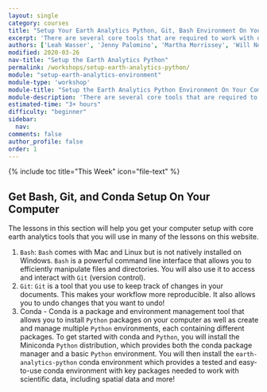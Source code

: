 ```yaml
---
layout: single
category: courses
title: "Setup Your Earth Analytics Python, Git, Bash Environment On Your Computer"
excerpt: 'There are several core tools that are required to work with data. These include Shell/Bash, Git/Github and Python. Learn how to set all of these tools up on your computer so you can work with different types of data using open science workflows.'
authors: ['Leah Wasser', 'Jenny Palomino', 'Martha Morrissey', 'Will Norris']
modified: 2020-03-26
nav-title: "Setup the Earth Analytics Python"
permalink: /workshops/setup-earth-analytics-python/
module: "setup-earth-analytics-environment"
module-type: 'workshop'
module-title: "Setup the Earth Analytics Python Environment On Your Computer"
module-description: 'There are several core tools that are required to work with data. These include Shell/Bash, Git/Github and Python. Learn how to set all of these tools up on your computer so you can work with different types of data using open science workflows.'
estimated-time: "3+ hours"
difficulty: "beginner"
sidebar:
  nav:
comments: false
author_profile: false
order: 1
---
```

{% include toc title="This Week" icon="file-text" %}

<div class="notice--info" markdown="1">

## <i class="fa fa-ship" aria-hidden="true"></i> Get Bash, Git, and Conda Setup On Your Computer

The lessons in this section will help you get your computer setup with core earth analytics tools that you will use in many of the lessons on this website. 

1. `Bash`: `Bash` comes with Mac and Linux but is not natively installed on Windows. `Bash` is a powerful command line interface that allows you to efficiently manipulate files and directories. You will also use it to access and interact with `Git` (version control). 
2. `Git`: `Git` is a tool that you use to keep track of changes in your documents. This makes your workflow more reproducible. It also allows you to undo changes that you want to undo! 
3. Conda - Conda is a package and environment management tool that allows you to install `Python` packages on your computer as well as create and manage multiple `Python` environments, each containing different packages. To get started with conda and `Python`, you will install the Miniconda `Python` distribution, which provides both the conda package manager and a basic `Python` environment. You will then install the `earth-analytics-python` conda environment which provides a tested and easy-to-use conda environment with key packages needed to work with scientific data, including spatial data and more!

</div>
